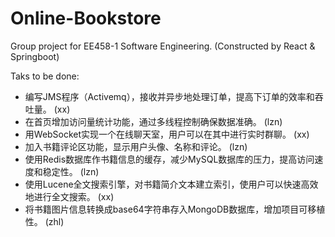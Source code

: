 # Online-Bookstore
Group project for EE458-1 Software Engineering. (Constructed by React & Springboot)

Taks to be done:

- 编写JMS程序（Activemq），接收并异步地处理订单，提高下订单的效率和吞吐量。 (xx)
- 在首页增加访问量统计功能，通过多线程控制确保数据准确。 (lzn)
- 用WebSocket实现一个在线聊天室，用户可以在其中进行实时群聊。 (xx)
- 加入书籍评论区功能，显示用户头像、名称和评论。 (lzn)
- 使用Redis数据库作书籍信息的缓存，减少MySQL数据库的压力，提高访问速度和稳定性。 (lzn)
- 使用Lucene全文搜索引擎，对书籍简介文本建立索引，使用户可以快速高效地进行全文搜索。 (xx)
- 将书籍图片信息转换成base64字符串存入MongoDB数据库，增加项目可移植性。 (zhl)

